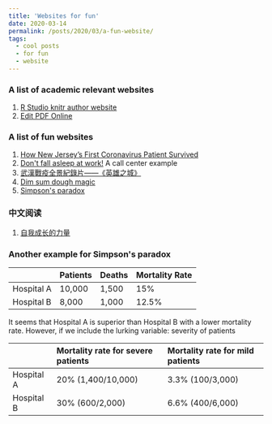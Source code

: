 ```yaml
---
title: 'Websites for fun'
date: 2020-03-14
permalink: /posts/2020/03/a-fun-website/
tags:
  - cool posts
  - for fun
  - website
---
```


### A list of academic relevant websites

1. [R Studio knitr author website](https://yihui.org/cn/vitae/)
2. [Edit PDF Online](https://www.pdfescape.com/open/)

### A list of fun websites

1. [How New Jersey’s First Coronavirus Patient Survived](https://www.nytimes.com/2020/04/05/magazine/first-coronavirus-patient-new-jersey.html?smtyp=cur&smid=fb-nytimes&fbclid=IwAR3RHBuxIyZiztTSFzgg1ZzGfultb3MOzuaNyaqmn6JrUBA17LtlTsfwJ1k)
1. [Don't fall asleep at work!](https://www.facebook.com/FirstResponsePhotography/videos/505550817000094/) A call center example
1. [武漢戰疫全景紀錄片——《英雄之城》](https://www.facebook.com/MFAofficeHK/videos/170527003950822/UzpfSTE1NjQ2ODYyNzgzNDU1ODoxNjk5MTQ3NTgwMjMzMzE0/)
1. [Dim sum dough magic](https://www.facebook.com/scmp/videos/2668404036729199)
1. [Simpson's paradox](https://baike.baidu.com/item/%E8%BE%9B%E6%99%AE%E6%A3%AE%E6%82%96%E8%AE%BA)

### 中文阅读
1. [自我成长的力量](https://weread.qq.com/web/appreader/f43322f05dfad2f43e8dcc3?wfrom=app&wtheme=white&wvid=2736164)

### Another example for Simpson's paradox

 &emsp; | Patients | Deaths | Mortality Rate
:--- | :--- | :--- | :--- |
Hospital A |10,000 | 1,500 | 15%
Hospital B |8,000 | 1,000 | 12.5%

It seems that Hospital A is superior than Hospital B with a lower mortality rate. However, if we include the lurking variable: severity of patients

&emsp; | Mortality rate for severe patients | Mortality rate for mild patients
:--- | :--- | :--- |
Hospital A | 20% (1,400/10,000) | 3.3% (100/3,000)
Hospital B | 30% (600/2,000) | 6.6% (400/6,000)
